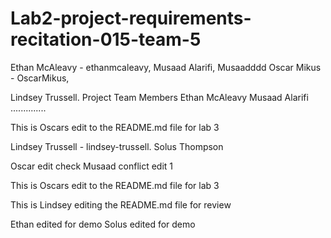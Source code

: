# Lab2-project-requirements-recitation-015-team-5

Ethan McAleavy - ethanmcaleavy,
Musaad Alarifi, Musaadddd
Oscar Mikus - OscarMikus,

Lindsey Trussell.
Project Team Members
Ethan McAleavy
Musaad Alarifi
..............

This is Oscars edit to the README.md file for lab 3

Lindsey Trussell - lindsey-trussell.
Solus Thompson

Oscar edit check
Musaad conflict edit 1

This is Oscars edit to the README.md file for lab 3

This is Lindsey editing the README.md file for review

Ethan edited for demo
Solus edited for demo

